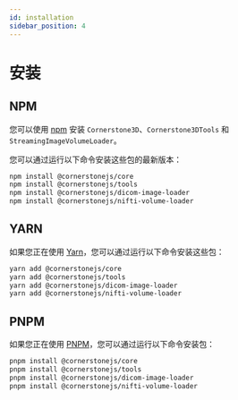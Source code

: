 ```yaml
---
id: installation
sidebar_position: 4
---
```


# 安装

## NPM

您可以使用 [npm](https://www.npmjs.com/) 安装 `Cornerstone3D`、`Cornerstone3DTools` 和 `StreamingImageVolumeLoader`。

您可以通过运行以下命令安装这些包的最新版本：

```bash
npm install @cornerstonejs/core
npm install @cornerstonejs/tools
npm install @cornerstonejs/dicom-image-loader
npm install @cornerstonejs/nifti-volume-loader
```

## YARN

如果您正在使用 [Yarn](https://yarnpkg.com/)，您可以通过运行以下命令安装这些包：

```bash
yarn add @cornerstonejs/core
yarn add @cornerstonejs/tools
yarn add @cornerstonejs/dicom-image-loader
yarn add @cornerstonejs/nifti-volume-loader
```

## PNPM

如果您正在使用 [PNPM](https://pnpm.io)，您可以通过运行以下命令安装包：

```bash
pnpm install @cornerstonejs/core
pnpm install @cornerstonejs/tools
pnpm install @cornerstonejs/dicom-image-loader
pnpm install @cornerstonejs/nifti-volume-loader
```